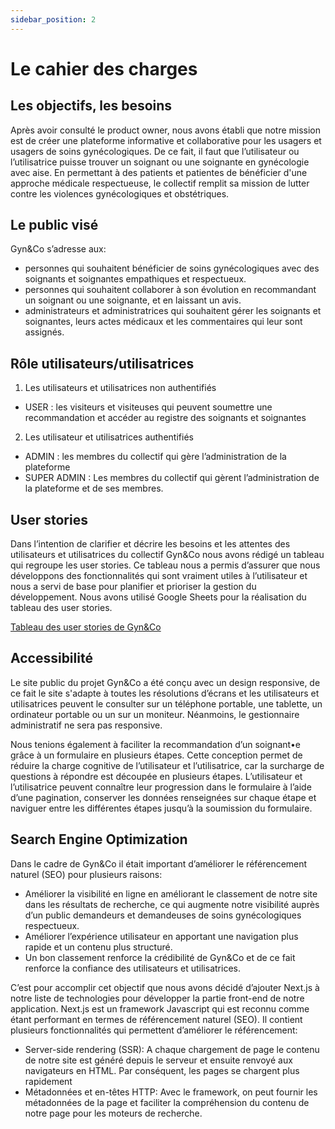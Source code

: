 ```yaml
---
sidebar_position: 2
---
```


# Le cahier des charges

## Les objectifs, les besoins

Après avoir consulté le product owner, nous avons établi que notre mission est de créer une
plateforme informative et collaborative pour les usagers et usagers de soins gynécologiques.
De ce fait, il faut que l’utilisateur ou l’utilisatrice puisse trouver un soignant ou une soignante
en gynécologie avec aise. En permettant à des patients et patientes de bénéficier d'une
approche médicale respectueuse, le collectif remplit sa mission de lutter contre les violences
gynécologiques et obstétriques.

## Le public visé

Gyn&Co s’adresse aux:
- personnes qui souhaitent bénéficier de soins gynécologiques avec des soignants et
soignantes empathiques et respectueux.
- personnes qui souhaitent collaborer à son évolution en recommandant un soignant ou
une soignante, et en laissant un avis.
- administrateurs et administratrices qui souhaitent gérer les soignants et soignantes,
leurs actes médicaux et les commentaires qui leur sont assignés.

## Rôle utilisateurs/utilisatrices

1. Les utilisateurs et utilisatrices non authentifiés
- USER : les visiteurs et visiteuses qui peuvent soumettre une recommandation et accéder au registre des soignants et soignantes

2. Les utilisateur et utilisatrices authentifiés
- ADMIN : les membres du collectif qui gère l’administration de la plateforme
- SUPER ADMIN : Les membres du collectif qui gèrent l’administration de la
plateforme et de ses membres.

## User stories

Dans l’intention de clarifier et décrire les besoins et les attentes des utilisateurs et utilisatrices du collectif Gyn&Co nous avons rédigé un tableau qui regroupe les user stories. Ce tableau nous a permis d’assurer que nous développons des fonctionnalités qui sont vraiment utiles à l’utilisateur et nous a servi de base pour planifier et prioriser la gestion du développement. Nous avons utilisé Google Sheets pour la réalisation du tableau des user stories.

[Tableau des user stories de Gyn&Co](/img/user-stories.png)

## Accessibilité

Le site public du projet Gyn&Co a été conçu avec un design responsive, de ce fait le site
s'adapte à toutes les résolutions d’écrans et les utilisateurs et utilisatrices peuvent le consulter
sur un téléphone portable, une tablette, un ordinateur portable ou un sur un moniteur.
Néanmoins, le gestionnaire administratif ne sera pas responsive.

Nous tenions également à faciliter la recommandation d’un soignant•e grâce à un formulaire
en plusieurs étapes.
Cette conception permet de réduire la charge cognitive de l’utilisateur et l’utilisatrice, car la
surcharge de questions à répondre est découpée en plusieurs étapes.
L’utilisateur et l’utilisatrice peuvent connaître leur progression dans le formulaire à l’aide
d’une pagination, conserver les données renseignées sur chaque étape et naviguer entre les
différentes étapes jusqu’à la soumission du formulaire.

## Search Engine Optimization

Dans le cadre de Gyn&Co il était important d’améliorer le référencement naturel (SEO) pour
plusieurs raisons:
- Améliorer la visibilité en ligne en améliorant le classement de notre site dans les
résultats de recherche, ce qui augmente notre visibilité auprès d’un public demandeurs
et demandeuses de soins gynécologiques respectueux.
- Améliorer l’expérience utilisateur en apportant une navigation plus rapide et un
contenu plus structuré.
- Un bon classement renforce la crédibilité de Gyn&Co et de ce fait renforce la
confiance des utilisateurs et utilisatrices.

C’est pour accomplir cet objectif que nous avons décidé d’ajouter Next.js à notre liste de
technologies pour développer la partie front-end de notre application. Next.js est un
framework Javascript qui est reconnu comme étant performant en termes de référencement
naturel (SEO). Il contient plusieurs fonctionnalités qui permettent d’améliorer le
référencement:
- Server-side rendering (SSR): A chaque chargement de page le contenu de notre site
est généré depuis le serveur et ensuite renvoyé aux navigateurs en HTML. Par
conséquent, les pages se chargent plus rapidement
- Métadonnées et en-têtes HTTP: Avec le framework, on peut fournir les métadonnées
de la page et faciliter la compréhension du contenu de notre page pour les moteurs de
recherche.